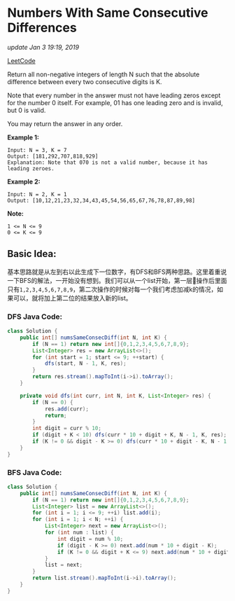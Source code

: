 # Numbers With Same Consecutive Differences

_update Jan 3 19:19, 2019_

[LeetCode](https://leetcode.com/problems/numbers-with-same-consecutive-differences/)

Return all non-negative integers of length N such that the absolute difference between every two consecutive digits is K.

Note that every number in the answer must not have leading zeros except for the number 0 itself. For example, 01 has one leading zero and is invalid, but 0 is valid.

You may return the answer in any order.

**Example 1:**

```text
Input: N = 3, K = 7
Output: [181,292,707,818,929]
Explanation: Note that 070 is not a valid number, because it has leading zeroes.
```

**Example 2:**

```text
Input: N = 2, K = 1
Output: [10,12,21,23,32,34,43,45,54,56,65,67,76,78,87,89,98]
```

**Note:**

```text
1 <= N <= 9
0 <= K <= 9
```

## Basic Idea:

基本思路就是从左到右以此生成下一位数字，有DFS和BFS两种思路。这里着重说一下BFS的解法，一开始没有想到。我们可以从一个list开始，第一层操作后里面只有`1,2,3,4,5,6,7,8,9`，第二次操作的时候对每一个我们考虑加减k的情况，如果可以，就将加上第二位的结果放入新的list。

### DFS Java Code:

```java
class Solution {
    public int[] numsSameConsecDiff(int N, int K) {
        if (N == 1) return new int[]{0,1,2,3,4,5,6,7,8,9};
        List<Integer> res = new ArrayList<>();
        for (int start = 1; start <= 9; ++start) {
            dfs(start, N - 1, K, res);
        }
        return res.stream().mapToInt(i->i).toArray();
    }

    private void dfs(int curr, int N, int K, List<Integer> res) {
        if (N == 0) {
            res.add(curr);
            return;
        }
        int digit = curr % 10;
        if (digit + K < 10) dfs(curr * 10 + digit + K, N - 1, K, res);
        if (K != 0 && digit - K >= 0) dfs(curr * 10 + digit - K, N - 1, K, res);
    }
}
```

### BFS Java Code:

```java
class Solution {
    public int[] numsSameConsecDiff(int N, int K) {
        if (N == 1) return new int[]{0,1,2,3,4,5,6,7,8,9};
        List<Integer> list = new ArrayList<>();
        for (int i = 1; i <= 9; ++i) list.add(i);
        for (int i = 1; i < N; ++i) {
            List<Integer> next = new ArrayList<>();
            for (int num : list) {
                int digit = num % 10;
                if (digit - K >= 0) next.add(num * 10 + digit - K);
                if (K != 0 && digit + K <= 9) next.add(num * 10 + digit + K);
            }
            list = next;
        }
        return list.stream().mapToInt(i->i).toArray();
    }
}
```

